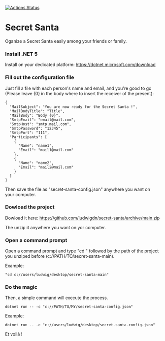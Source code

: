 [![Actions Status](https://github.com/ludwigdn/secret-santa/workflows/.NET%20Core/badge.svg)](https://github.com/ludwigdn/secret-santa/actions)

# Secret Santa

Oganize a Secret Santa easily among your friends or family.

### Install .NET 5

Install on your dedicated platform: https://dotnet.microsoft.com/download

### Fill out the configuration file

Just fill a file with each person's name and email, and you're good to go (Please leave {0} in the body where to insert the receiver of the present):

```
{
  "MailSubject": "You are now ready for the Secret Santa !",
  "MailBodyTitle": "Title",
  "MailBody": "Body {0}",
  "SmtpEmail": "email@mail.com",
  "SmtpHost": "smtp.mail.com",
  "SmtpPassword": "12345",
  "SmtpPort": "111",
  "Participants": [
    {
      "Name": "name1",
      "Email": "mail1@mail.com"
    },
    {
      "Name": "name2",
      "Email": "mail2@mail.com"
    }
  ]
}
```

Then save the file as "secret-santa-config.json" anywhere you want on your computer.

### Dowload the project

Dowload it here: https://github.com/ludwigdn/secret-santa/archive/main.zip

The unzip it anywhere you want on yor computer.

### Open a command prompt

Open a command prompt and type "cd " followed by the path of the project you unziped before (c://PATH/TO/secret-santa-main).

Example: 
```
"cd c://users/ludwig/desktop/secret-santa-main"
```

### Do the magic

Then, a simple command will execute the process.

```
dotnet run -- -c "c://PATH/TO/MY/secret-santa-config.json"
```

Example:
```
dotnet run -- -c "c://users/ludwig/desktop/secret-santa-config.json"
```

Et voilà !
